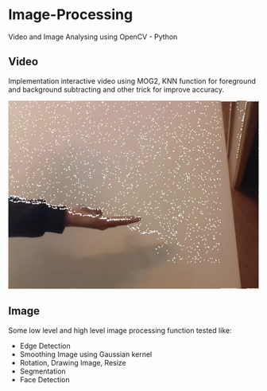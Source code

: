 # Image-Processing
Video and Image Analysing using OpenCV - Python

## Video
Implementation interactive video using MOG2, KNN function for foreground and background subtracting and other trick for improve accuracy.

![alt text](/video/assets/winter.png)


 

## Image
Some low level and high level image processing function tested like:  
* Edge Detection
* Smoothing Image using Gaussian kernel
* Rotation, Drawing Image, Resize
* Segmentation 
* Face Detection


